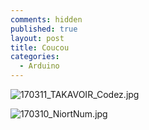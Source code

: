 ```yaml
---
comments: hidden
published: true
layout: post
title: Coucou
categories:
  - Arduino
---
```

![170311_TAKAVOIR_Codez.jpg]({{site.baseurl}}/img/170311_TAKAVOIR_Codez.jpg)

![170310_NiortNum.jpg]({{site.baseurl}}/img/170310_NiortNum.jpg)

